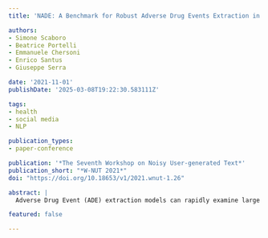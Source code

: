 ```yaml
---
title: 'NADE: A Benchmark for Robust Adverse Drug Events Extraction in Face of Negations'

authors:
- Simone Scaboro
- Beatrice Portelli
- Emmanuele Chersoni
- Enrico Santus
- Giuseppe Serra

date: '2021-11-01'
publishDate: '2025-03-08T19:22:30.583111Z'

tags:
- health
- social media
- NLP

publication_types:
- paper-conference

publication: '*The Seventh Workshop on Noisy User-generated Text*'
publication_short: "*W-NUT 2021*"
doi: "https://doi.org/10.18653/v1/2021.wnut-1.26"

abstract: |
  Adverse Drug Event (ADE) extraction models can rapidly examine large collections of social media texts, detecting mentions of drug-related adverse reactions and trigger medical investigations. However, despite the recent advances in NLP, it is currently unknown if such models are robust in face of negation, which is pervasive across language varieties. In this paper we evaluate three state-of-the-art systems, showing their fragility against negation, and then we introduce two possible strategies to increase the robustness of these models: a pipeline approach, relying on a specific component for negation detection; an augmentation of an ADE extraction dataset to artificially create negated samples and further train the models. We show that both strategies bring significant increases in performance, lowering the number of spurious entities predicted by the models. Our dataset and code will be publicly released to encourage research on the topic.

featured: false

---
```

